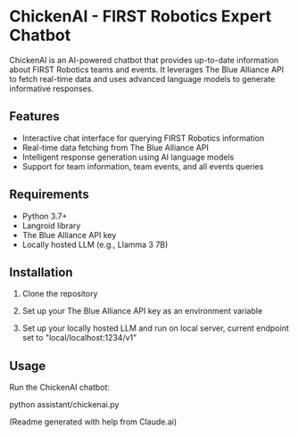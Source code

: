 # ChickenAI - FIRST Robotics Expert Chatbot

ChickenAI is an AI-powered chatbot that provides up-to-date information about FIRST Robotics teams and events. It leverages The Blue Alliance API to fetch real-time data and uses advanced language models to generate informative responses.

## Features

- Interactive chat interface for querying FIRST Robotics information
- Real-time data fetching from The Blue Alliance API
- Intelligent response generation using AI language models
- Support for team information, team events, and all events queries

## Requirements

- Python 3.7+
- Langroid library
- The Blue Alliance API key
- Locally hosted LLM (e.g., Llamma 3 7B)

## Installation

1. Clone the repository

2. Set up your The Blue Alliance API key as an environment variable

3. Set up your locally hosted LLM and run on local server, current endpoint set to "local/localhost:1234/v1"


## Usage

Run the ChickenAI chatbot:

python assistant/chickenai.py

(Readme generated with help from Claude.ai)